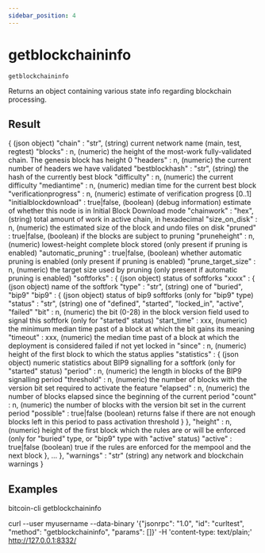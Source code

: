 ```yaml
---
sidebar_position: 4
---
```

# getblockchaininfo

`getblockchaininfo`

Returns an object containing various state info regarding blockchain processing.

## Result

{                                         (json object)
  "chain" : "str",                        (string) current network name (main, test, regtest)
  "blocks" : n,                           (numeric) the height of the most-work fully-validated chain. The genesis block has height 0
  "headers" : n,                          (numeric) the current number of headers we have validated
  "bestblockhash" : "str",                (string) the hash of the currently best block
  "difficulty" : n,                       (numeric) the current difficulty
  "mediantime" : n,                       (numeric) median time for the current best block
  "verificationprogress" : n,             (numeric) estimate of verification progress [0..1]
  "initialblockdownload" : true|false,    (boolean) (debug information) estimate of whether this node is in Initial Block Download mode
  "chainwork" : "hex",                    (string) total amount of work in active chain, in hexadecimal
  "size_on_disk" : n,                     (numeric) the estimated size of the block and undo files on disk
  "pruned" : true|false,                  (boolean) if the blocks are subject to pruning
  "pruneheight" : n,                      (numeric) lowest-height complete block stored (only present if pruning is enabled)
  "automatic_pruning" : true|false,       (boolean) whether automatic pruning is enabled (only present if pruning is enabled)
  "prune_target_size" : n,                (numeric) the target size used by pruning (only present if automatic pruning is enabled)
  "softforks" : {                         (json object) status of softforks
    "xxxx" : {                            (json object) name of the softfork
      "type" : "str",                     (string) one of "buried", "bip9"
      "bip9" : {                          (json object) status of bip9 softforks (only for "bip9" type)
        "status" : "str",                 (string) one of "defined", "started", "locked_in", "active", "failed"
        "bit" : n,                        (numeric) the bit (0-28) in the block version field used to signal this softfork (only for "started" status)
        "start_time" : xxx,               (numeric) the minimum median time past of a block at which the bit gains its meaning
        "timeout" : xxx,                  (numeric) the median time past of a block at which the deployment is considered failed if not yet locked in
        "since" : n,                      (numeric) height of the first block to which the status applies
        "statistics" : {                  (json object) numeric statistics about BIP9 signalling for a softfork (only for "started" status)
          "period" : n,                   (numeric) the length in blocks of the BIP9 signalling period
          "threshold" : n,                (numeric) the number of blocks with the version bit set required to activate the feature
          "elapsed" : n,                  (numeric) the number of blocks elapsed since the beginning of the current period
          "count" : n,                    (numeric) the number of blocks with the version bit set in the current period
          "possible" : true|false         (boolean) returns false if there are not enough blocks left in this period to pass activation threshold
        }
      },
      "height" : n,                       (numeric) height of the first block which the rules are or will be enforced (only for "buried" type, or "bip9" type with "active" status)
      "active" : true|false               (boolean) true if the rules are enforced for the mempool and the next block
    },
    ...
  },
  "warnings" : "str"                      (string) any network and blockchain warnings
}

## Examples

bitcoin-cli getblockchaininfo

curl --user myusername --data-binary '{"jsonrpc": "1.0", "id": "curltest", "method": "getblockchaininfo", "params": []}' -H 'content-type: text/plain;' http://127.0.0.1:8332/